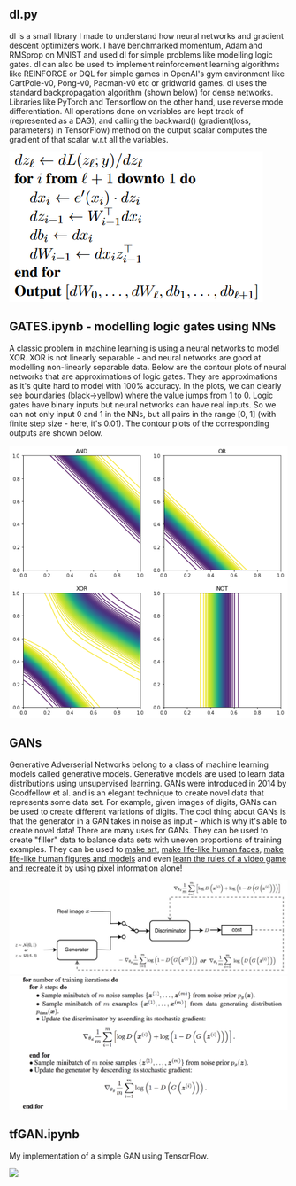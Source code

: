 ## dl.py
dl is a small library I made to understand how neural networks and gradient descent optimizers work. I have benchmarked momentum, Adam and RMSprop on MNIST and used dl for simple problems like modelling logic gates. dl can also be used to implement reinforcement learning algorithms like REINFORCE or DQL for simple games in OpenAI's gym environment like CartPole-v0, Pong-v0, Pacman-v0 etc or gridworld games. dl uses the standard backpropagation algorithm (shown below) for dense networks. Libraries like PyTorch and Tensorflow on the other hand, use reverse mode differentiation. All operations done on variables are kept track of (represented as a DAG), and calling the backward() (gradient(loss, parameters) in TensorFlow) method on the output scalar computes the gradient of that scalar w.r.t all the variables.

![](backpropagation.png)

## GATES.ipynb - modelling logic gates using NNs
A classic problem in machine learning is using a neural networks to model XOR. XOR is not linearly separable - and neural networks are good at modelling non-linearly separable data. Below are the contour plots of neural networks that are approximations of logic gates. They are approximations as it's quite hard to model with 100% accuracy. In the plots, we can clearly see boundaries (black->yellow) where the value jumps from 1 to 0. Logic gates have binary inputs but neural networks can have real inputs. So we can not only input 0 and 1 in the NNs, but all pairs in the range [0, 1] (with finite step size - here, it's 0.01). The contour plots of the corresponding outputs are shown below. 

![](gatecontours.png)

## GANs
Generative Adverserial Networks belong to a class of machine learning models called generative models. Generative models are used to learn data distributions using unsupervised learning. GANs were introduced in 2014 by Goodfellow et al. and is an elegant technique to create novel data that represents some data set. For example, given images of digits, GANs can be used to create different variations of digits. The cool thing about GANs is that the generator in a GAN takes in noise as input - which is why it's able to create novel data! There are many uses for GANs. They can be used to create "filler" data to balance data sets with uneven proportions of training examples. They can be used to [make art](https://heartbeat.fritz.ai/artificial-art-how-gans-are-making-machines-creative-b99105627198), [make life-like human faces](https://www.whichfaceisreal.com/), [make life-like human figures and models](https://rosebud.ai/) and even [learn the rules of a video game and recreate it](https://blogs.nvidia.com/blog/2020/05/22/gamegan-research-pacman-anniversary/) by using pixel information alone! 

![](gan.jpeg)
![](gan.png)

## tfGAN.ipynb
My implementation of a simple GAN using TensorFlow.

![](tfoutput.gif)
